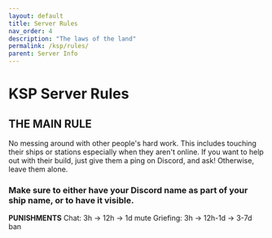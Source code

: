 ```yaml
---
layout: default
title: Server Rules
nav_order: 4
description: "The laws of the land"
permalink: /ksp/rules/
parent: Server Info
---
```


# **KSP Server Rules**

## THE MAIN RULE

No messing around with other people's hard work. This includes touching their ships or stations especially when they aren't online.
If you want to help out with their build, just give them a ping on Discord, and ask! Otherwise, leave them alone.

### Make sure to either have your Discord name as part of your ship name, or to have it visible.


**PUNISHMENTS**
Chat: 3h -> 12h -> 1d mute
Griefing:  3h -> 12h-1d -> 3-7d ban


